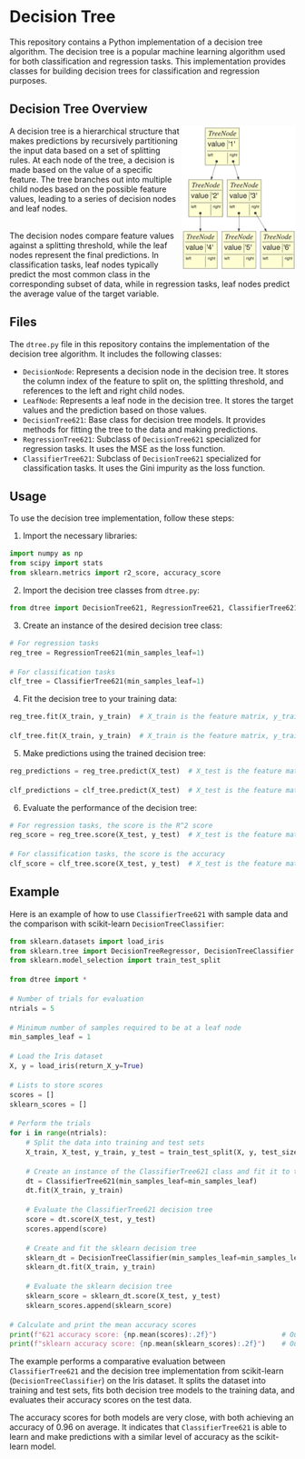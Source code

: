 # Decision Tree

This repository contains a Python implementation of a decision tree algorithm. The decision tree is a popular machine learning algorithm used for both classification and regression tasks. This implementation provides classes for building decision trees for classification and regression purposes.

## Decision Tree Overview

<img align="right" width=200px src="binary_tree.png" />
A decision tree is a hierarchical structure that makes predictions by recursively partitioning the input data based on a set of splitting rules. At each node of the tree, a decision is made based on the value of a specific feature. The tree branches out into multiple child nodes based on the possible feature values, leading to a series of decision nodes and leaf nodes.<br><br>

The decision nodes compare feature values against a splitting threshold, while the leaf nodes represent the final predictions. In classification tasks, leaf nodes typically predict the most common class in the corresponding subset of data, while in regression tasks, leaf nodes predict the average value of the target variable.

## Files

The `dtree.py` file in this repository contains the implementation of the decision tree algorithm. It includes the following classes:

- `DecisionNode`: Represents a decision node in the decision tree. It stores the column index of the feature to split on, the splitting threshold, and references to the left and right child nodes.
- `LeafNode`: Represents a leaf node in the decision tree. It stores the target values and the prediction based on those values.
- `DecisionTree621`: Base class for decision tree models. It provides methods for fitting the tree to the data and making predictions.
- `RegressionTree621`: Subclass of `DecisionTree621` specialized for regression tasks. It uses the MSE as the loss function.
- `ClassifierTree621`: Subclass of `DecisionTree621` specialized for classification tasks. It uses the Gini impurity as the loss function.

## Usage

To use the decision tree implementation, follow these steps:

1. Import the necessary libraries:

```python
import numpy as np
from scipy import stats
from sklearn.metrics import r2_score, accuracy_score
```

2. Import the decision tree classes from `dtree.py`:

```python
from dtree import DecisionTree621, RegressionTree621, ClassifierTree621
```

3. Create an instance of the desired decision tree class:

```python
# For regression tasks
reg_tree = RegressionTree621(min_samples_leaf=1)

# For classification tasks
clf_tree = ClassifierTree621(min_samples_leaf=1)
```

4. Fit the decision tree to your training data:

```python
reg_tree.fit(X_train, y_train)  # X_train is the feature matrix, y_train is the target values

clf_tree.fit(X_train, y_train)  # X_train is the feature matrix, y_train is the class labels
```

5. Make predictions using the trained decision tree:

```python
reg_predictions = reg_tree.predict(X_test)  # X_test is the feature matrix for test data

clf_predictions = clf_tree.predict(X_test)  # X_test is the feature matrix for test data
```

6. Evaluate the performance of the decision tree:

```python
# For regression tasks, the score is the R^2 score
reg_score = reg_tree.score(X_test, y_test)  # X_test is the feature matrix, y_test is the true target values

# For classification tasks, the score is the accuracy
clf_score = clf_tree.score(X_test, y_test)  # X_test is the feature matrix, y_test is the true class labels
```

## Example

Here is an example of how to use `ClassifierTree621` with sample data and the comparison with scikit-learn `DecisionTreeClassifier`:

```python
from sklearn.datasets import load_iris
from sklearn.tree import DecisionTreeRegressor, DecisionTreeClassifier
from sklearn.model_selection import train_test_split

from dtree import *

# Number of trials for evaluation
ntrials = 5

# Minimum number of samples required to be at a leaf node
min_samples_leaf = 1

# Load the Iris dataset
X, y = load_iris(return_X_y=True)

# Lists to store scores
scores = []
sklearn_scores = []

# Perform the trials
for i in range(ntrials):
    # Split the data into training and test sets
    X_train, X_test, y_train, y_test = train_test_split(X, y, test_size=0.20)

    # Create an instance of the ClassifierTree621 class and fit it to training data
    dt = ClassifierTree621(min_samples_leaf=min_samples_leaf)
    dt.fit(X_train, y_train)

    # Evaluate the ClassifierTree621 decision tree
    score = dt.score(X_test, y_test)
    scores.append(score)

    # Create and fit the sklearn decision tree
    sklearn_dt = DecisionTreeClassifier(min_samples_leaf=min_samples_leaf, max_features=1.0)
    sklearn_dt.fit(X_train, y_train)

    # Evaluate the sklearn decision tree
    sklearn_score = sklearn_dt.score(X_test, y_test)
    sklearn_scores.append(sklearn_score)

# Calculate and print the mean accuracy scores
print(f"621 accuracy score: {np.mean(scores):.2f}")                # Output: "621 accuracy score: 0.96"
print(f"sklearn accuracy score: {np.mean(sklearn_scores):.2f}")    # Output: "sklearn accuracy score: 0.96"
```

The example performs a comparative evaluation between `ClassifierTree621` and the decision tree implementation from scikit-learn (`DecisionTreeClassifier`) on the Iris dataset. It splits the dataset into training and test sets, fits both decision tree models to the training data, and evaluates their accuracy scores on the test data.

The accuracy scores for both models are very close, with both achieving an accuracy of 0.96 on average. It indicates that `ClassifierTree621` is able to learn and make predictions with a similar level of accuracy as the scikit-learn model.
